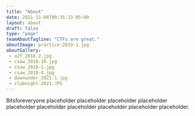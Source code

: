 ```yaml
---
title: "About"
date: 2021-11-08T00:35:23-05:00
layout: about
draft: false
type: "page"
teamAboutTagline: "CTFs are great."
aboutImage: practice-2019-1.jpg
aboutGallery:
 - a2f_2018_2.jpg
 - csaw_2018-10.jpg
 - csaw_2018-1.jpg
 - csaw_2018-4.jpg
 - downunder_2021-1.jpg
 - clubnight-2021.JPG
---
```


Bitsforeveryone placeholder placeholder placeholder placeholder placeholder placeholder placeholder placeholder placeholder placeholder.
